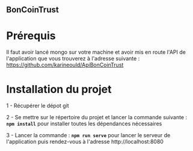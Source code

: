 ## BonCoinTrust

# Prérequis

Il faut avoir lancé mongo sur votre machine et avoir mis en route l'API de l'application que vous trouverez à l'adresse suivante : https://github.com/karineould/ApiBonCoinTrust

# Installation du projet

1 - Récupérer le dépot git 

2 - Se mettre sur le répertoire du projet et lancer la commande suivante :
**`npm install`** pour installer toutes les dépendances nécessaires

3 - Lancer la commande : **`npm run serve`** pour lancer le serveur de l'application puis rendez-vous à l'adresse http://localhost:8080

